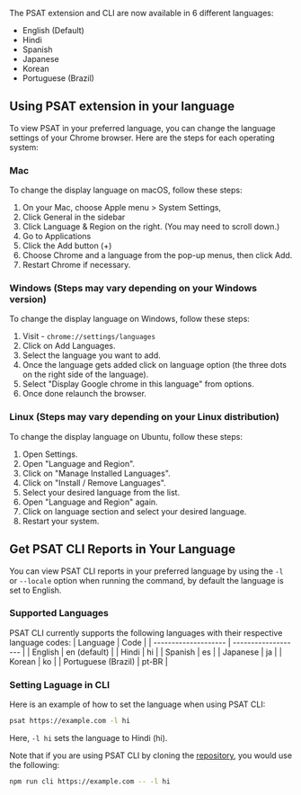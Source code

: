 The PSAT extension and CLI are now available in 6 different languages:
- English (Default)
- Hindi
- Spanish
- Japanese
- Korean
- Portuguese (Brazil)

## Using PSAT extension in your language
To view PSAT in your preferred language, you can change the language settings of your Chrome browser. Here are the steps for each operating system:

### Mac
To change the display language on macOS, follow these steps:

1. On your Mac, choose Apple menu  > System Settings, 
2. Click General  in the sidebar
3. Click Language & Region on the right. (You may need to scroll down.)
4. Go to Applications
5. Click the Add button (+)
6. Choose Chrome and a language from the pop-up menus, then click Add.
7. Restart Chrome if necessary.

### Windows (Steps may vary depending on your Windows version)
To change the display language on Windows, follow these steps:

1. Visit - `chrome://settings/languages`
2. Click on Add Languages.
3. Select the language you want to add.
4. Once the language gets added click on language option (the three dots on the right side of the language).
4. Select "Display Google chrome in this language" from options.
5. Once done relaunch the browser.


### Linux (Steps may vary depending on your Linux distribution)
To change the display language on Ubuntu, follow these steps:

1. Open Settings.
2. Open "Language and Region".
3. Click on "Manage Installed Languages".
4. Click on "Install / Remove Languages".
5. Select your desired language from the list.
6. Open "Language and Region" again.
7. Click on language section and select your desired language.
8. Restart your system.

## Get PSAT CLI Reports in Your Language
You can view PSAT CLI reports in your preferred language by using the `-l` or `--locale` option when running the command, by default the language is set to English.

### Supported Languages

PSAT CLI currently supports the following languages with their respective language codes:
|        Language      |       Code          |
| -------------------- | ------------------- |
| English              | en (default)        |
| Hindi                | hi                  |
| Spanish              | es                  |
| Japanese             | ja                  |
| Korean               | ko                  |
| Portuguese (Brazil)  | pt-BR               |

### Setting Laguage in CLI

Here is an example of how to set the language when using PSAT CLI:

```bash
psat https://example.com -l hi
```
Here, `-l hi` sets the language to Hindi (hi).

Note that if you are using PSAT CLI by cloning the [repository](https://github.com/googlechromelabs/ps-analysis-tool), you would use the following:

```bash
npm run cli https://example.com -- -l hi
```